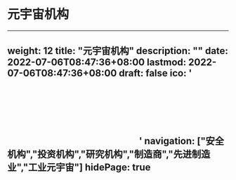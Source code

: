 # 元宇宙机构

---
weight: 12
title: "元宇宙机构"
description: ""
date: 2022-07-06T08:47:36+08:00
lastmod: 2022-07-06T08:47:36+08:00
draft: false
ico: '<svg class="icon" aria-hidden="true"><use xlink:href="#icon-yuanyuzhoujizhi"></use></svg>'
navigation: ["安全机构","投资机构","研究机构","制造商","先进制造业","工业元宇宙"]
hidePage: true
---
